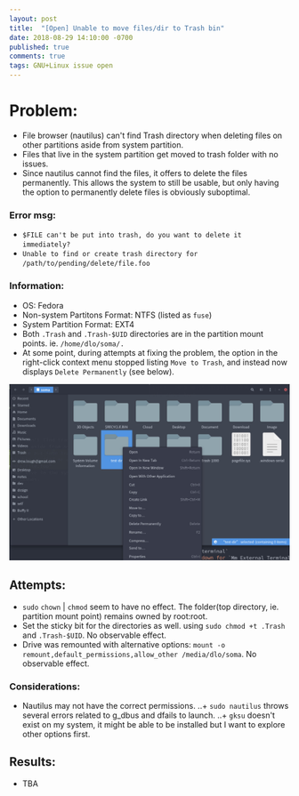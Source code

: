 ```yaml
---
layout: post
title:  "[Open] Unable to move files/dir to Trash bin"
date: 2018-08-29 14:10:00 -0700
published: true
comments: true
tags: GNU+Linux issue open
---
```


# Problem:

- File browser (nautilus) can't find Trash directory when deleting files on other partitions aside from system partition.
- Files that live in the system partition get moved to trash folder with no issues.
- Since nautilus cannot find the files, it offers to delete the files permanently. This allows the system to still be usable, but only having the option to permanently delete files is obviously suboptimal.

### Error msg: 
- `$FILE can't be put into trash, do you want to delete it immediately?`
- `Unable to find or create trash directory for /path/to/pending/delete/file.foo`

### Information: 
- OS: Fedora
- Non-system Partitons Format: NTFS (listed as `fuse`)
- System Partition Format: EXT4
- Both `.Trash` and `.Trash-$UID` directories are in the partition mount points. ie. `/home/dlo/soma/.`
- At some point, during attempts at fixing the problem, the option in the right-click context menu stopped listing `Move to Trash`, and instead now displays `Delete Permanently` (see below).

![Trash Not Found][example]

## Attempts:
- `sudo` `chown` | `chmod` seem to have no effect. The folder(top directory, ie. partition mount point) remains owned by root:root.
- Set the sticky bit for the directories as well. using `sudo chmod +t .Trash` and `.Trash-$UID`. No observable effect.
- Drive was remounted with alternative options: `mount -o remount,default_permissions,allow_other /media/dlo/soma`. No observable effect.

### Considerations:
- Nautilus may not have the correct permissions.
..+ `sudo nautilus` throws several errors related to g_dbus and dfails to launch.
..+ `gksu` doesn't exist on my system, it might be able to be installed but I want to explore other options first.

## Results:
- TBA

[example]: ../images/gnome-no-trash.jpg "Trash not found"

